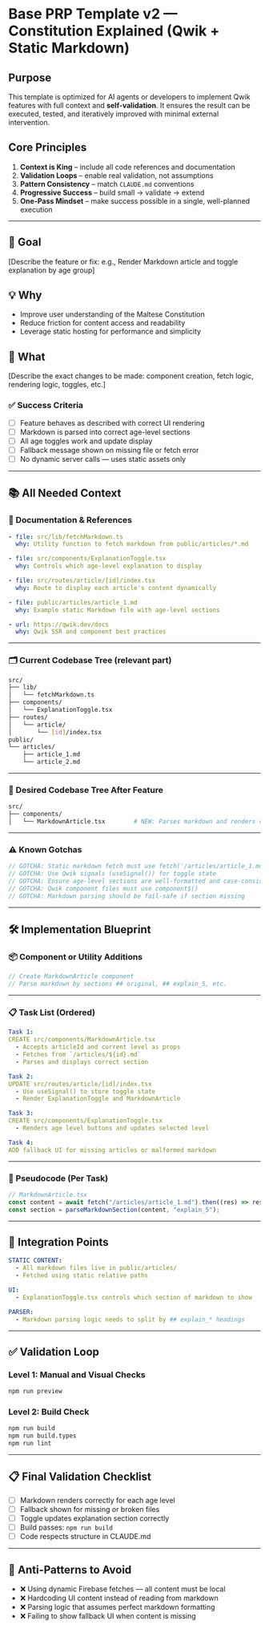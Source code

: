 # Base PRP Template v2 — Constitution Explained (Qwik + Static Markdown)

## Purpose

This template is optimized for AI agents or developers to implement Qwik features with full context and **self-validation**. It ensures the result can be executed, tested, and iteratively improved with minimal external intervention.

## Core Principles

1. **Context is King** – include all code references and documentation
2. **Validation Loops** – enable real validation, not assumptions
3. **Pattern Consistency** – match `CLAUDE.md` conventions
4. **Progressive Success** – build small → validate → extend
5. **One-Pass Mindset** – make success possible in a single, well-planned execution

---

## 🥅 Goal

[Describe the feature or fix: e.g., Render Markdown article and toggle explanation by age group]

## 💡 Why

- Improve user understanding of the Maltese Constitution
- Reduce friction for content access and readability
- Leverage static hosting for performance and simplicity

## 📐 What

[Describe the exact changes to be made: component creation, fetch logic, rendering logic, toggles, etc.]

### ✅ Success Criteria

- [ ] Feature behaves as described with correct UI rendering
- [ ] Markdown is parsed into correct age-level sections
- [ ] All age toggles work and update display
- [ ] Fallback message shown on missing file or fetch error
- [ ] No dynamic server calls — uses static assets only

---

## 📚 All Needed Context

### 📄 Documentation & References

```yaml
- file: src/lib/fetchMarkdown.ts
  why: Utility function to fetch markdown from public/articles/*.md

- file: src/components/ExplanationToggle.tsx
  why: Controls which age-level explanation to display

- file: src/routes/article/[id]/index.tsx
  why: Route to display each article's content dynamically

- file: public/articles/article_1.md
  why: Example static Markdown file with age-level sections

- url: https://qwik.dev/docs
  why: Qwik SSR and component best practices
```

---

### 🗂️ Current Codebase Tree (relevant part)

```bash
src/
├── lib/
│   └── fetchMarkdown.ts
├── components/
│   └── ExplanationToggle.tsx
├── routes/
│   └── article/
│       └── [id]/index.tsx
public/
└── articles/
    ├── article_1.md
    └── article_2.md
```

---

### 🔭 Desired Codebase Tree After Feature

```bash
src/
├── components/
│   └── MarkdownArticle.tsx        # NEW: Parses markdown and renders correct section
```

---

### ⚠️ Known Gotchas

```ts
// GOTCHA: Static markdown fetch must use fetch('/articles/article_1.md')
// GOTCHA: Use Qwik signals (useSignal()) for toggle state
// GOTCHA: Ensure age-level sections are well-formatted and case-consistent
// GOTCHA: Qwik component files must use component$()
// GOTCHA: Markdown parsing should be fail-safe if section missing
```

---

## 🛠️ Implementation Blueprint

### 📦 Component or Utility Additions

```ts
// Create MarkdownArticle component
// Parse markdown by sections ## original, ## explain_5, etc.
```

---

### 📋 Task List (Ordered)

```yaml
Task 1:
CREATE src/components/MarkdownArticle.tsx
  - Accepts articleId and current level as props
  - Fetches from `/articles/${id}.md`
  - Parses and displays correct section

Task 2:
UPDATE src/routes/article/[id]/index.tsx
  - Use useSignal() to store toggle state
  - Render ExplanationToggle and MarkdownArticle

Task 3:
CREATE src/components/ExplanationToggle.tsx
  - Renders age level buttons and updates selected level

Task 4:
ADD fallback UI for missing articles or malformed markdown
```

---

### 🔁 Pseudocode (Per Task)

```ts
// MarkdownArticle.tsx
const content = await fetch("/articles/article_1.md").then((res) => res.text());
const section = parseMarkdownSection(content, "explain_5");
```

---

## 🔌 Integration Points

```yaml
STATIC CONTENT:
  - All markdown files live in public/articles/
  - Fetched using static relative paths

UI:
  - ExplanationToggle.tsx controls which section of markdown to show

PARSER:
  - Markdown parsing logic needs to split by ## explain_* headings
```

---

## ✅ Validation Loop

### Level 1: Manual and Visual Checks

```bash
npm run preview
```

### Level 2: Build Check

```bash
npm run build
npm run build.types
npm run lint
```

---

## 📋 Final Validation Checklist

- [ ] Markdown renders correctly for each age level
- [ ] Fallback shown for missing or broken files
- [ ] Toggle updates explanation section correctly
- [ ] Build passes: `npm run build`
- [ ] Code respects structure in CLAUDE.md

---

## 🚫 Anti-Patterns to Avoid

- ❌ Using dynamic Firebase fetches — all content must be local
- ❌ Hardcoding UI content instead of reading from markdown
- ❌ Parsing logic that assumes perfect markdown formatting
- ❌ Failing to show fallback UI when content is missing
